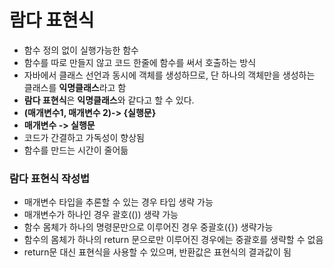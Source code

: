 # 람다 표현식
- 함수 정의 없이 실행가능한 함수
- 함수를 따로 만들지 않고 코드 한줄에 함수를 써서 호출하는 방식
- 자바에서 클래스 선언과 동시에 객체를 생성하므로, 단 하나의 객체만을 생성하는 클래스를 **익명클래스**라고 함
- **람다 표현식**은 **익명클래스**와 같다고 할 수 있다.
- **(매개변수1,  매개변수 2)-> {실행문}**
- **매개변수 -> 실행문**
- 코드가 간결하고 가독성이 향상됨
- 함수를 만드는 시간이 줄어듦
### 람다 표현식 작성법
- 매개변수 타입을 추론할 수 있는 경우 타입 생략 가능
- 매개변수가 하나인 경우 괄호(()) 생략 가능
- 함수 몸체가 하나의 명령문만으로 이루어진 경우 중괄호({}) 생략가능
- 함수의 몸체가 하나의 return 문으로만 이루어진 경우에는 중괄호를 생략할 수 없음
- return문 대신 표현식을 사용할 수 있으며, 반환값은 표현식의 결과값이 됨
